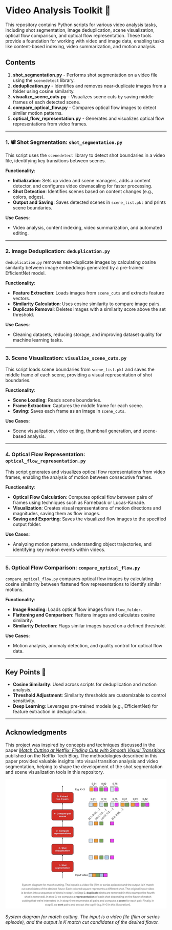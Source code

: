 # Video Analysis Toolkit 🎥

This repository contains Python scripts for various video analysis tasks, including shot segmentation, image deduplication, scene visualization, optical flow comparison, and optical flow representation. These tools provide a foundation for working with video and image data, enabling tasks like content-based indexing, video summarization, and motion analysis.

## Contents

1. **shot_segmentation.py** - Performs shot segmentation on a video file using the `scenedetect` library.
2. **deduplication.py** - Identifies and removes near-duplicate images from a folder using cosine similarity.
3. **visualize_scene_cuts.py** - Visualizes scene cuts by saving middle frames of each detected scene.
4. **compare_optical_flow.py** - Compares optical flow images to detect similar motion patterns.
5. **optical_flow_representation.py** - Generates and visualizes optical flow representations from video frames.

---

### 1. 📽️ Shot Segmentation: `shot_segmentation.py`

This script uses the `scenedetect` library to detect shot boundaries in a video file, identifying key transitions between scenes.

**Functionality**:
- **Initialization**: Sets up video and scene managers, adds a content detector, and configures video downscaling for faster processing.
- **Shot Detection**: Identifies scenes based on content changes (e.g., colors, edges).
- **Output and Saving**: Saves detected scenes in `scene_list.pkl` and prints scene boundaries.

**Use Cases**:
- Video analysis, content indexing, video summarization, and automated editing.

---

### 2. Image Deduplication: `deduplication.py`

`deduplication.py` removes near-duplicate images by calculating cosine similarity between image embeddings generated by a pre-trained EfficientNet model.

**Functionality**:
- **Feature Extraction**: Loads images from `scene_cuts` and extracts feature vectors.
- **Similarity Calculation**: Uses cosine similarity to compare image pairs.
- **Duplicate Removal**: Deletes images with a similarity score above the set threshold.

**Use Cases**:
- Cleaning datasets, reducing storage, and improving dataset quality for machine learning tasks.

---

### 3. Scene Visualization: `visualize_scene_cuts.py`

This script loads scene boundaries from `scene_list.pkl` and saves the middle frame of each scene, providing a visual representation of shot boundaries.

**Functionality**:
- **Scene Loading**: Reads scene boundaries.
- **Frame Extraction**: Captures the middle frame for each scene.
- **Saving**: Saves each frame as an image in `scene_cuts`.

**Use Cases**:
- Scene visualization, video editing, thumbnail generation, and scene-based analysis.

---

### 4. Optical Flow Representation: `optical_flow_representation.py`

This script generates and visualizes optical flow representations from video frames, enabling the analysis of motion between consecutive frames.

**Functionality**:
- **Optical Flow Calculation**: Computes optical flow between pairs of frames using techniques such as Farneback or Lucas-Kanade.
- **Visualization**: Creates visual representations of motion directions and magnitudes, saving them as flow images.
- **Saving and Exporting**: Saves the visualized flow images to the specified output folder.

**Use Cases**:
- Analyzing motion patterns, understanding object trajectories, and identifying key motion events within videos.

---

### 5. Optical Flow Comparison: `compare_optical_flow.py`

`compare_optical_flow.py` compares optical flow images by calculating cosine similarity between flattened flow representations to identify similar motions.

**Functionality**:
- **Image Reading**: Loads optical flow images from `flow_folder`.
- **Flattening and Comparison**: Flattens images and calculates cosine similarity.
- **Similarity Detection**: Flags similar images based on a defined threshold.

**Use Cases**:
- Motion analysis, anomaly detection, and quality control for optical flow data.

---

## Key Points 🔑

- **Cosine Similarity**: Used across scripts for deduplication and motion analysis.
- **Threshold Adjustment**: Similarity thresholds are customizable to control sensitivity.
- **Deep Learning**: Leverages pre-trained models (e.g., EfficientNet) for feature extraction in deduplication.

---

## Acknowledgments

This project was inspired by concepts and techniques discussed in the paper [*Match Cutting at Netflix: Finding Cuts with Smooth Visual Transitions*](https://netflixtechblog.com/match-cutting-at-netflix-finding-cuts-with-smooth-visual-transitions-31c3fc14ae59) published on the Netflix Tech Blog. The methodologies described in this paper provided valuable insights into visual transition analysis and video segmentation, helping to shape the development of the shot segmentation and scene visualization tools in this repository.

![System diagram for match cutting](matchCuttingDiagram.jpg)

*System diagram for match cutting. The input is a video file (film or series episode), and the output is K match cut candidates of the desired flavor.*
